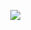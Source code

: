 ㅤㅤㅤㅤㅤㅤㅤㅤㅤㅤㅤㅤㅤㅤㅤㅤㅤㅤㅤㅤㅤㅤㅤㅤㅤㅤ    ![](https://komarev.com/ghpvc/?username=Kappianu&label=✦&color=grey&base=0)
